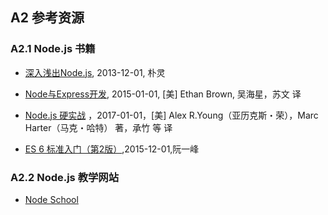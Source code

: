 ## A2 参考资源

### A2.1 Node.js 书籍

- [深入浅出Node.js](https://item.jd.com/11355978.html), 2013-12-01, 朴灵

- [Node与Express开发](https://item.jd.com/11644104.html),
  2015-01-01, [美] Ethan Brown, 吴海星，苏文 译

- [Node.js 硬实战](https://item.jd.com/12083430.html) ，2017-01-01，[美] Alex R.Young（亚历克斯・荣），Marc Harter（马克・哈特） 著，承竹 等 译       

- [ES 6 标准入门（第2版）](https://item.jd.com/11849235.html),2015-12-01,阮一峰

### A2.2 Node.js 教学网站

- [Node School](https://nodeschool.io/)
